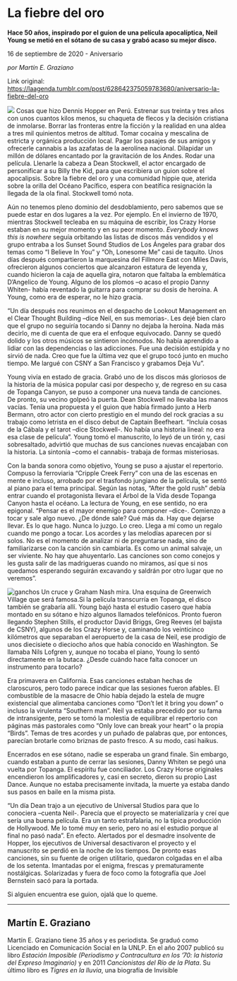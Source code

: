# La fiebre del oro

**Hace 50 años, inspirado por el guion de una película apocalíptica, Neil Young se metió en el sótano de su casa y grabó acaso su mejor disco.**

16 de septiembre de 2020 - Aniversario

_por Martín E. Graziano_

Link original: https://laagenda.tumblr.com/post/628642375059783680/aniversario-la-fiebre-del-oro

![](https://64.media.tumblr.com/4dbc03ef6fb8778874bce14398c875be/34b9ce7e1de0531d-8c/s500x750/c836a7a900bc6c3aa34ac9969fa689972dad4ef0.jpg)
Cosas que hizo Dennis Hopper en Perú. Estrenar sus treinta y tres años con unos cuantos kilos menos, su chaqueta de flecos y la decisión cristiana de inmolarse. Borrar las fronteras entre la ficción y la realidad en una aldea a tres mil quinientos metros de altitud. Tomar cocaína y mescalina de estricta y orgánica producción local. Pagar los pasajes de sus amigos y ofrecerle cannabis a las azafatas de la aerolínea nacional. Dilapidar un millón de dólares encantado por la gravitación de los Andes. Rodar una película. Llenarle la cabeza a Dean Stockwell, el actor encargado de personificar a su Billy the Kid, para que escribiera un guion sobre el apocalipsis. Sobre la fiebre del oro y una comunidad hippie que, aterida sobre la orilla del Océano Pacífico, espera con beatífica resignación la llegada de la ola final. Stockwell tomó nota. 

Aún no tenemos pleno dominio del desdoblamiento, pero sabemos que se puede estar en dos lugares a la vez. Por ejemplo. En el invierno de 1970, mientras Stockwell tecleaba en su máquina de escribir, los Crazy Horse estaban en su mejor momento y en su peor momento. *Everybody knows this is nowhere* seguía orbitando las listas de discos más vendidos y el grupo entraba a los Sunset Sound Studios de Los Ángeles para grabar dos temas como “I Believe In You” y “Oh, Lonesome Me” casi de taquito. Unos días después compartieron la marquesina del Fillmore East con Miles Davis, ofrecieron algunos conciertos que alcanzaron estatura de leyenda y, cuando hicieron la caja de aquella gira, notaron que faltaba la emblemática D’Angelico de Young. Alguno de los plomos –o acaso el propio Danny Whiten- había reventado la guitarra para comprar su dosis de heroína. A Young, como era de esperar, no le hizo gracia.

“Un día después nos reunimos en el despacho de Lookout Management en el Clear Thought Building –dice Neil, en sus memorias-. Les dejé bien claro que el grupo no seguiría tocando si Danny no dejaba la heroína. Nada más decirlo, me di cuenta de que era el enfoque equivocado. Danny se quedó dolido y los otros músicos se sintieron incómodos. No había aprendido a lidiar con las dependencias o las adicciones. Fue una decisión estúpida y no sirvió de nada. Creo que fue la última vez que el grupo tocó junto en mucho tiempo. Me largué con CSNY a San Francisco y grabamos Deja Vu”. 

Young vivía en estado de gracia. Grabó uno de los discos más gloriosos de la historia de la música popular casi por despecho y, de regreso en su casa de Topanga Canyon, se puso a componer una nueva tanda de canciones. De pronto, su vecino golpeó la puerta. Dean Stockwell no llevaba las manos vacías. Tenía una propuesta y el guion que había firmado junto a Herb Bermann, otro actor con cierto prestigio en el mundo del rock gracias a su trabajo como letrista en el disco debut de Captain Beefheart. “Incluía cosas de la Cábala y el tarot –dice Stockwell-. No había una historia lineal: no era esa clase de película”. Young tomó el manuscrito, lo leyó de un tirón y, casi sobresaltado, advirtió que muchas de sus canciones nuevas encajaban con la historia. La sintonía –como el cannabis- trabaja de formas misteriosas. 

Con la banda sonora como objetivo, Young se puso a ajustar el repertorio. Compuso la ferroviaria “Cripple Creek Ferry” con una de las escenas en mente e incluso, arrobado por el trasfondo jungiano de la película, se sentó al piano para el tema principal. Según las notas, “After the gold rush” debía entrar cuando el protagonista llevara el Árbol de la Vida desde Topanga Canyon hasta el océano. La lectura de Young, en ese sentido, no era epigonal. “Pensar es el mayor enemigo para componer –dice-. Comienzo a tocar y sale algo nuevo. ¿De dónde sale? Qué más da. Hay que dejarse llevar. Es lo que hago. Nunca lo juzgo. Lo creo. Llega a mí como un regalo cuando me pongo a tocar. Los acordes y las melodías aparecen por si solos. No es el momento de analizar ni de preguntarse nada, sino de familiarizarse con la canción sin cambiarla. Es como un animal salvaje, un ser viviente. No hay que ahuyentarlo. Las canciones son como conejos y les gusta salir de las madrigueras cuando no miramos, así que si nos quedamos esperando seguirán excavando y saldrán por otro lugar que no veremos”.

![ganchos](https://64.media.tumblr.com/cac0b3be1237d44a299a2f7276c54bfc/34b9ce7e1de0531d-b6/s500x750/242b0345abc8137069a0686c759d768e6ce55e8b.jpg) Un cruce y Graham Nash mira. Una esquina de Greenwich Village que será famosa.Si la película transcurría en Topanga, el disco también se grabaría allí. Young bajó hasta el estudio casero que había montado en su sótano e hizo algunos llamados telefónicos. Pronto fueron llegando Stephen Stills, el productor David Briggs, Greg Reeves (el bajista de CSNY), algunos de los Crazy Horse y, caminando los veinticinco kilómetros que separaban el aeropuerto de la casa de Neil, ese prodigio de unos diecisiete o dieciocho años que había conocido en Washington. Se llamaba Nils Lofgren y, aunque no tocaba el piano, Young lo sentó directamente en la butaca. ¿Desde cuándo hace falta conocer un instrumento para tocarlo? 

Era primavera en California. Esas canciones estaban hechas de claroscuros, pero todo parece indicar que las sesiones fueron afables. El combustible de la masacre de Ohio había dejado la estela de mugre existencial que alimentaba canciones como “Don’t let it bring you down” o incluso la virulenta “Southern man”. Neil ya estaba precedido por su fama de intransigente, pero se tomó la molestia de equilibrar el repertorio con páginas más pastorales como “Only love can break your heart” o la propia “Birds”. Temas de tres acordes y un puñado de palabras que, por entonces, parecían brotarle como briznas de pasto fresco. A su modo, casi haikus. 

Encerrados en ese sótano, nadie se esperaba un grand finale. Sin embargo, cuando estaban a punto de cerrar las sesiones, Danny Whiten se pegó una vuelta por Topanga. El espíritu fue conciliador. Los Crazy Horse originales encendieron los amplificadores y, casi en secreto, dieron su propio Last Dance. Aunque no estaba precisamente invitada, la muerte ya estaba dando sus pasos en baile en la misma pista. 

“Un día Dean trajo a un ejecutivo de Universal Studios para que lo conociera –cuenta Neil-. Parecía que el proyecto se materializaría y creí que sería una buena película. Era un tanto estrafalaria, no la típica producción de Hollywood. Me lo tomé muy en serio, pero no así el estudio porque al final no pasó nada”. En efecto. Alertados por el desmadre insolvente de Hopper, los ejecutivos de Universal desactivaron el proyecto y el manuscrito se perdió en la noche de los tiempos. De pronto esas canciones, sin su fuente de origen utilitario, quedaron colgadas en el alba de los setenta. Imantadas por el enigma, frescas y prematuramente nostálgicas. Solarizadas y fuera de foco como la fotografía que Joel Bernstein sacó para la portada.

Si alguien encuentra ese guion, ojalá que lo queme.

  




---

 Martín E. Graziano
-------------------

 Martín E. Graziano tiene 35 años y es periodista. Se graduó como Licenciado en Comunicación Social en la UNLP. En el año 2007 publicó su libro *Estación Imposible (Periodismo y Contracultura en los ’70: la historia del Expreso Imaginario)* y en 2011 *Cancionistas del Río de la Plata*. Su último libro es *Tigres en la lluvia*, una biografía de Invisible

